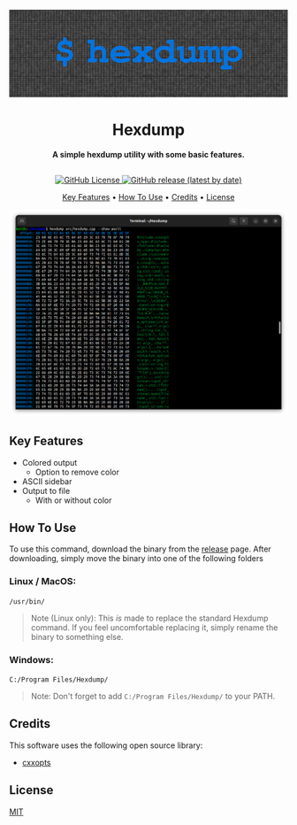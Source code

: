 ![Banner](https://raw.githubusercontent.com/keithbrown39423/hexdump/master/assets/Banner.png)

<h1 style="text-align: center">Hexdump</h1>

<h4 style="text-align: center; padding: 0 0 10px 0">
  A simple hexdump utility with some basic features.
</h4>

<p style="text-align: center">
  <a href="blob/main/LICENSE">
    <img alt="GitHub License" src="https://img.shields.io/github/license/keithbrown39423/hexdump?color=orange">
  </a>
  <a href="releases">
    <img alt="GitHub release (latest by date)" src="https://img.shields.io/github/v/release/keithbrown39423/hexdump">
  </a>
</p>

<p style="text-align: center">
  <a href="#key-features">Key Features</a> •
  <a href="#how-to-use">How To Use</a> •
  <a href="#credits">Credits</a> •
  <a href="#license">License</a>
</p>

![Screenshot](https://raw.githubusercontent.com/keithbrown39423/hexdump/master/assets/screenshot.png)

## Key Features

* Colored output
  * Option to remove color
* ASCII sidebar
* Output to file
  * With or without color

## How To Use
To use this command, download the binary from the [release](releases/tag/v5.0.0) page.
After downloading, simply move the binary into one of the following folders

### Linux / MacOS:
`/usr/bin/`
> Note (Linux only): This *is* made to replace the standard Hexdump command.
> If you feel uncomfortable replacing it, simply rename the binary to something else.

### Windows:
`C:/Program Files/Hexdump/`
> Note: Don't forget to add `C:/Program Files/Hexdump/` to your PATH.

## Credits
This software uses the following open source library:

* [cxxopts](https://github.com/jarro2783/cxxopts)

## License
[MIT](blob/main/LICENSE)
